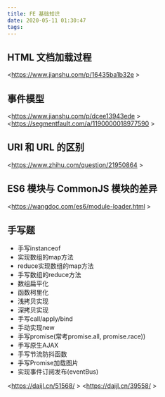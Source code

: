```yaml
---
title: FE 基础知识
date: 2020-05-11 01:30:47
tags:
---
```

## HTML 文档加载过程

<https://www.jianshu.com/p/16435ba1b32e >

## 事件模型

<https://www.jianshu.com/p/dcee13943ede >
<https://segmentfault.com/a/1190000018977590 >

##  URI 和 URL 的区别

<https://www.zhihu.com/question/21950864 >

## ES6 模块与 CommonJS 模块的差异

<https://wangdoc.com/es6/module-loader.html >

## 手写题

- 手写instanceof
- 实现数组的map方法
- reduce实现数组的map方法
- 手写数组的reduce方法
- 数组扁平化
- 函数柯里化
- 浅拷贝实现
- 深拷贝实现
- 手写call/apply/bind
- 手动实现new
- 手写promise(常考promise.all, promise.race))
- 手写原生AJAX
- 手写节流防抖函数
- 手写Promise加载图片
- 实现事件订阅发布(eventBus)

<https://daijl.cn/51568/ >
<https://daijl.cn/39558/ >